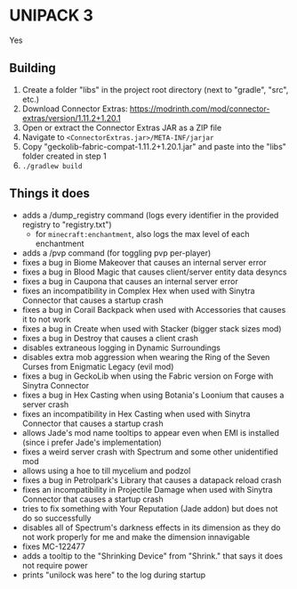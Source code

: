 # UNIPACK 3

Yes

## Building

1. Create a folder "libs" in the project root directory (next to "gradle", "src", etc.)
2. Download Connector Extras: https://modrinth.com/mod/connector-extras/version/1.11.2+1.20.1
3. Open or extract the Connector Extras JAR as a ZIP file
4. Navigate to `<ConnectorExtras.jar>/META-INF/jarjar`
5. Copy "geckolib-fabric-compat-1.11.2+1.20.1.jar" and paste into the "libs" folder created in step 1
6. `./gradlew build`

## Things it does

- adds a /dump_registry command (logs every identifier in the provided registry to "registry.txt")
  - for `minecraft:enchantment`, also logs the max level of each enchantment
- adds a /pvp command (for toggling pvp per-player)
- fixes a bug in Biome Makeover that causes an internal server error
- fixes a bug in Blood Magic that causes client/server entity data desyncs
- fixes a bug in Caupona that causes an internal server error
- fixes an incompatibility in Complex Hex when used with Sinytra Connector that causes a startup crash
- fixes a bug in Corail Backpack when used with Accessories that causes it to not work
- fixes a bug in Create when used with Stacker (bigger stack sizes mod)
- fixes a bug in Destroy that causes a client crash
- disables extraneous logging in Dynamic Surroundings
- disables extra mob aggression when wearing the Ring of the Seven Curses from Enigmatic Legacy (evil mod)
- fixes a bug in GeckoLib when using the Fabric version on Forge with Sinytra Connector
- fixes a bug in Hex Casting when using Botania's Loonium that causes a server crash
- fixes an incompatibility in Hex Casting when used with Sinytra Connector that causes a startup crash
- allows Jade's mod name tooltips to appear even when EMI is installed (since i prefer Jade's implementation)
- fixes a weird server crash with Spectrum and some other unidentified mod
- allows using a hoe to till mycelium and podzol
- fixes a bug in Petrolpark's Library that causes a datapack reload crash
- fixes an incompatibility in Projectile Damage when used with Sinytra Connector that causes a startup crash
- tries to fix something with Your Reputation (Jade addon) but does not do so successfully
- disables all of Spectrum's darkness effects in its dimension as they do not work properly for me and make the dimension innavigable
- fixes MC-122477
- adds a tooltip to the "Shrinking Device" from "Shrink." that says it does not require power
- prints "unilock was here" to the log during startup

